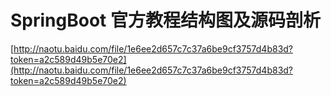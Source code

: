 # SpringBoot 官方教程结构图及源码剖析

[http://naotu.baidu.com/file/1e6ee2d657c7c37a6be9cf3757d4b83d?token=a2c589d49b5e70e2](http://naotu.baidu.com/file/1e6ee2d657c7c37a6be9cf3757d4b83d?token=a2c589d49b5e70e2)

